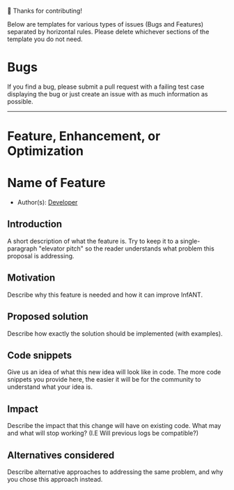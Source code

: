 🚀 Thanks for contributing!

Below are templates for various types of issues (Bugs and Features) separated by horizontal rules. 
Please delete whichever sections of the template you do not need.

# Bugs

If you find a bug, please submit a pull request with a failing test case displaying the bug or just create an issue with as much information as possible.

-------------------------------------------------------------------------------

# Feature, Enhancement, or Optimization

# Name of Feature

* Author(s): [Developer](https://github.com/<your-username>)

## Introduction

A short description of what the feature is. Try to keep it to a single-paragraph "elevator pitch" so the reader understands what problem this proposal is addressing.

## Motivation

Describe why this feature is needed and how it can improve InfANT.

## Proposed solution

Describe how exactly the solution should be implemented (with examples).

## Code snippets

Give us an idea of what this new idea will look like in code. The more code snippets you provide here, the easier it will be for the community to understand what your idea is.

## Impact

Describe the impact that this change will have on existing code. What may and what will stop working? (I.E Will previous logs be compatible?)

## Alternatives considered

Describe alternative approaches to addressing the same problem, and why you chose this approach instead.